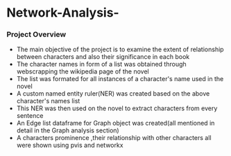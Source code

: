 # Network-Analysis-
### Project Overview 
* The main objective of the project is to examine the extent of relationship between characters and also their significance in each book
* The character names in form of a list was obtained through webscrapping the wikipedia page of the novel
* The list was formated for all instances of a character's name used in the novel
* A custom named entity ruler(NER) was created based on the above character's names list
* This NER was then used on the novel to extract characters from every sentence
* An Edge list dataframe for Graph object was created(all mentioned in detail in the Graph analysis section)
* A characters prominence ,their relationship with other characters all were shown using pvis and networkx  

